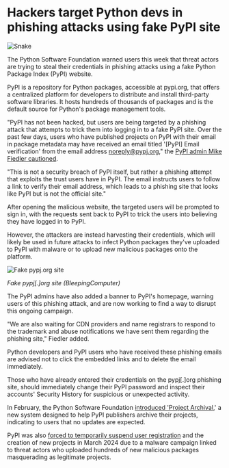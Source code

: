 # Hackers target Python devs in phishing attacks using fake PyPI site

![Snake](https://www.bleepstatic.com/content/hl-images/2023/05/09/Snake.jpg)

The Python Software Foundation warned users this week that threat actors are trying to steal their credentials in phishing attacks using a fake Python Package Index (PyPI) website.

PyPI is a repository for Python packages, accessible at pypi.org, that offers a centralized platform for developers to distribute and install third-party software libraries. It hosts hundreds of thousands of packages and is the default source for Python's package management tools.

"PyPI has not been hacked, but users are being targeted by a phishing attack that attempts to trick them into logging in to a fake PyPI site. Over the past few days, users who have published projects on PyPI with their email in package metadata may have received an email titled '\[PyPI\] Email verification' from the email address noreply@pypj.org," the [PyPI admin Mike Fiedler cautioned](https://blog.pypi.org/posts/2025-07-28-pypi-phishing-attack/).

"This is not a security breach of PyPI itself, but rather a phishing attempt that exploits the trust users have in PyPI. The email instructs users to follow a link to verify their email address, which leads to a phishing site that looks like PyPI but is not the official site."

After opening the malicious website, the targeted users will be prompted to sign in, with the requests sent back to PyPI to trick the users into believing they have logged in to PyPI.

However, the attackers are instead harvesting their credentials, which will likely be used in future attacks to infect Python packages they've uploaded to PyPI with malware or to upload new malicious packages onto the platform.

![Fake pypj.org site](https://www.bleepstatic.com/images/news/u/1109292/2025/Fake-pypj_org-website.png)

_Fake pypj\[.\]org site (BleepingComputer)_

​The PyPI admins have also added a banner to PyPI's homepage, warning users of this phishing attack, and are now working to find a way to disrupt this ongoing campaign.

"We are also waiting for CDN providers and name registrars to respond to the trademark and abuse notifications we have sent them regarding the phishing site," Fiedler added.

Python developers and PyPI users who have received these phishing emails are advised not to click the embedded links and to delete the email immediately.

Those who have already entered their credentials on the pypj\[.\]org phishing site, should immediately change their PyPI password and inspect their accounts' Security History for suspicious or unexpected activity.

In February, the Python Software Foundation [introduced 'Project Archival](https://www.bleepingcomputer.com/news/security/pypi-adds-project-archiving-system-to-stop-malicious-updates/),' a new system designed to help PyPI publishers archive their projects, indicating to users that no updates are expected.

PyPI was also [forced to temporarily suspend user registration](https://www.bleepingcomputer.com/news/security/pypi-suspends-new-user-registration-to-block-malware-campaign/) and the creation of new projects in March 2024 due to a malware campaign linked to threat actors who uploaded hundreds of new malicious packages masquerading as legitimate projects.